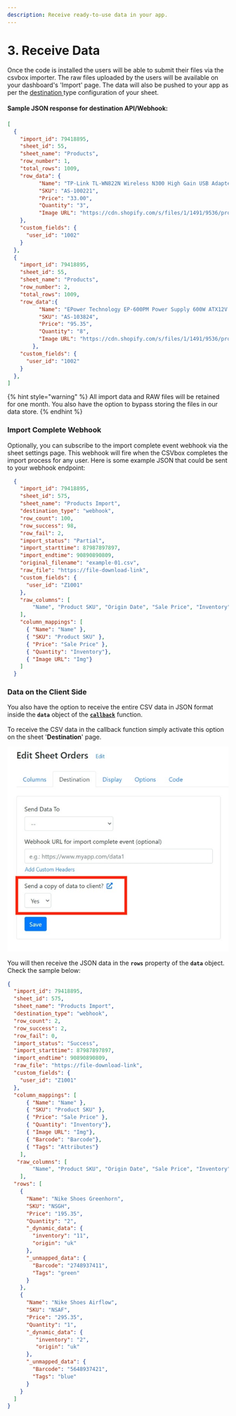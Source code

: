 ```yaml
---
description: Receive ready-to-use data in your app.
---
```


# 3. Receive Data

Once the code is installed the users will be able to submit their files via the csvbox importer. The raw files uploaded by the users will be available on your dashboard's 'Import' page. The data will also be pushed to your app as per the [destination ](../destinations/)type configuration of your sheet.

#### Sample JSON response for destination API/Webhook: <a href="#sample-response" id="sample-response"></a>

```json
[
  {
    "import_id": 79418895,
    "sheet_id": 55,
    "sheet_name": "Products",
    "row_number": 1,
    "total_rows": 1009,
    "row_data": {
          "Name": "TP-Link TL-WN822N Wireless N300 High Gain USB Adapter",
          "SKU": "AS-100221",
          "Price": "33.00",
          "Quantity": "3",
          "Image URL": "https://cdn.shopify.com/s/files/1/1491/9536/products/31jJOj1DS5L_070b4893-b7af-482f-8a15-d40f5e06760d.jpg?v=1521803806"
    },
    "custom_fields": {
      "user_id": "1002"
    }
  },
  {
    "import_id": 79418895,
    "sheet_id": 55,
    "sheet_name": "Products",
    "row_number": 2,
    "total_rows": 1009,
    "row_data":{
          "Name": "EPower Technology EP-600PM Power Supply 600W ATX12V 2.3 Single 120mm Cooling Fan Bare",
          "SKU": "AS-103824",
          "Price": "95.35",
          "Quantity": "8",
          "Image URL": "https://cdn.shopify.com/s/files/1/1491/9536/products/71pRC5VjF-L_8f840eb9-6a47-407f-999c-490f7814159d.jpg?v=1521803806"
        },
    "custom_fields": {
      "user_id": "1002"
    }
  },
]

```

{% hint style="warning" %}
All import data and RAW files will be retained for one month. You also have the option to bypass storing the files in our data store.
{% endhint %}

### Import Complete Webhook

Optionally, you can subscribe to the import complete event webhook via the sheet settings page. This webhook will fire when the CSVbox completes the import process for any user. Here is some example JSON that could be sent to your webhook endpoint:

```json
  {
    "import_id": 79418895,
    "sheet_id": 575,
    "sheet_name": "Products Import",
    "destination_type": "webhook",
    "row_count": 100,
    "row_success": 98,
    "row_fail": 2,
    "import_status": "Partial",
    "import_starttime": 87987897897,
    "import_endtime": 90890890809,
    "original_filename": "example-01.csv",
    "raw_file": "https://file-download-link",
    "custom_fields": {
      "user_id": "Z1001"
    },
    "raw_columns": [
        "Name", "Product SKU", "Origin Date", "Sale Price", "Inventory", "Img", "Notes"
    ],
    "column_mappings": [
      { "Name": "Name" },
      { "SKU": "Product SKU" },
      { "Price": "Sale Price" },
      { "Quantity": "Inventory"},
      { "Image URL": "Img"}
    ]
  }
```

### Data on the Client Side

You also have the option to receive the entire CSV data in JSON format inside the **`data`** object of the [**`callback`**](https://help.csvbox.io/getting-started/2.-install-code#callback-function) function.\
\
To receive the CSV data in the callback function simply activate this option on the sheet '**Destination**' page.

<div align="left">

<img src="../.gitbook/assets/client data.jpg" alt="Send JSON data to client">

</div>

You will then receive the JSON data in the **`rows`** property of the **`data`** object. Check the sample below:

```json
{
  "import_id": 79418895,
  "sheet_id": 575,
  "sheet_name": "Products Import",
  "destination_type": "webhook",
  "row_count": 2,
  "row_success": 2,
  "row_fail": 0,
  "import_status": "Success",
  "import_starttime": 87987897897,
  "import_endtime": 90890890809,
  "raw_file": "https://file-download-link",
  "custom_fields": {
    "user_id": "Z1001"
  },
  "column_mappings": [
      { "Name": "Name" },
      { "SKU": "Product SKU" },
      { "Price": "Sale Price" },
      { "Quantity": "Inventory"},
      { "Image URL": "Img"},
      { "Barcode": "Barcode"},
      { "Tags": "Attributes"}
    ],
   "raw_columns": [
        "Name", "Product SKU", "Origin Date", "Sale Price", "Inventory", "Img", "Notes"
    ],
  "rows": [
    {
      "Name": "Nike Shoes Greenhorn",
      "SKU": "NSGH",
      "Price": "195.35",
      "Quantity": "2",
      "_dynamic_data": {
        "inventory": "11",
        "origin": "uk"
      },
      "_unmapped_data": {
        "Barcode": "2748937411",        
        "Tags": "green"
      }
    },
    {
      "Name": "Nike Shoes Airflow",
      "SKU": "NSAF",
      "Price": "295.35",
      "Quantity": "1",
      "_dynamic_data": {
         "inventory": "2",
         "origin": "uk"
      },
      "_unmapped_data": {
        "Barcode": "5648937421",        
        "Tags": "blue"
      }
    }
  ]
}
```
